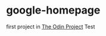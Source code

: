 # google-homepage
first project in <a href="http://www.theodinproject.com">The Odin Project</a>
Test
